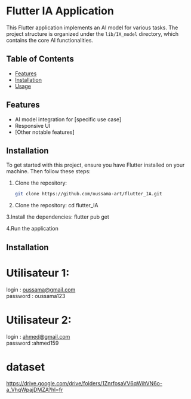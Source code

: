 # Flutter IA Application

This Flutter application implements an AI model for various tasks. The project structure is organized under the `lib/IA_model` directory, which contains the core AI functionalities.

## Table of Contents
- [Features](#features)
- [Installation](#installation)
- [Usage](#usage)


## Features
- AI model integration for [specific use case]
- Responsive UI
- [Other notable features]

## Installation

To get started with this project, ensure you have Flutter installed on your machine. Then follow these steps:

1. Clone the repository:
   ```bash
   git clone https://github.com/oussama-art/flutter_IA.git
   
2. Clone the repository:
   cd flutter_IA
   
3.Install the dependencies:
  flutter pub get
  
4.Run the application

## Installation
# Utilisateur 1:
login : oussama@gmail.com   
password : oussama123   

# Utilisateur 2:
login : ahmed@gmail.com   
password :ahmed159
# dataset
https://drive.google.com/drive/folders/1ZnrfosaVV6qWihVN6o-a_VhqWpajDMZA?hl=fr










